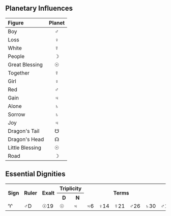 ## Planetary Influences
Figure         |Planet
:--------------|:----:
Boy            |♂
Loss           |♀
White          |☿
People         |☽
Great Blessing |☉
Together       |☿
Girl           |♀
Red            |♂
Gain           |♃
Alone          |♄
Sorrow         |♄
Joy            |♃
Dragon's Tail  |☋
Dragon's Head  |☊
Little Blessing|☉
Road           |☽

## Essential Dignities
<table>
<tr><th rowspan=2>Sign<th rowspan=2>Ruler<th rowspan=2>Exalt<th colspan=2>Triplicity<th rowspan=2 colspan=5>Terms<th rowspan=2 colspan=3>Faces<th rowspan=2>Detr<th rowspan=2>Fall
<tr><th>D<th>N
<tr><td>♈︎<td>♂D<td>☉19<td>☉<td>♃<td>♃6<td>♀14<td>☿21<td>♂26<td>♄30<td>♂10<td>☉20<td>♀30<td>♀<td>♄
</table>
